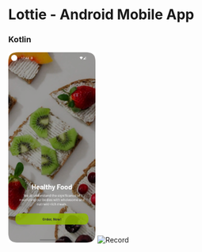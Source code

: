 # Lottie - Android Mobile App

### Kotlin

<img src="record.png" alt="Record" width="35%" height="auto"> <img src="record.mp4" alt="Record" width="35%" height="auto">
